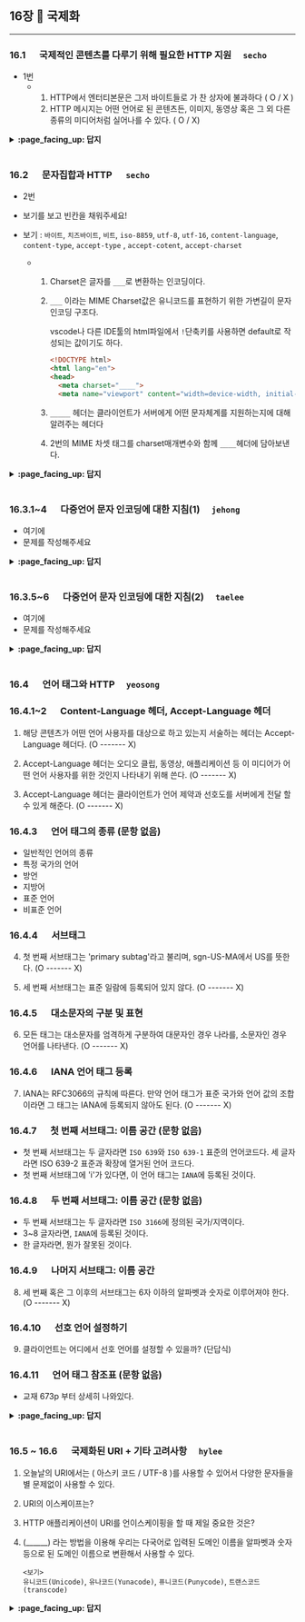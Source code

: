 ## 16장 :octopus: 국제화

---

### __16.1__ 　  국제적인 콘텐츠를 다루기 위해 필요한 HTTP 지원　 `secho`

- 1번
  - 1. HTTP에서 엔터티본문은 그저 바이트들로 가 찬 상자에 불과하다 ( O / X )
    2. HTTP 메시지는 어떤 언어로 된 콘텐츠든, 이미지, 동영상 혹은 그 외 다른 종류의 미디어처럼 실어나를 수 있다. ( O / X)

<details>
<summary> <b> :page_facing_up: 답지 </b>  </summary>
<div markdown="1">

1번

- 1. HTTP에서 엔터티본문은 그저 바이트들로 가 찬 상자에 불과하다 ( O / X )
  2. HTTP 메시지는 어떤 언어로 된 콘텐츠든, 이미지, 동영상 혹은 그 외 다른 종류의 미디어처럼 실어나를 수 있다. ( O / X)

- 정답 : 
  - 1. X - 비트에 불과함
  - 2. O 말 어떤 콘텐츠든 그대로 실어나를 수 있음

</div>
</details>
<br>

### __16.2__ 　  문자집합과 HTTP 　 `secho`

- 2번

- 보기를 보고 빈칸을 채워주세요!

- 보기 : `바이트`, `치즈바이트`, `비트`,  `iso-8859`, `utf-8`, `utf-16`, `content-language`, `content-type`, `accept-type` , `accept-cotent`, `accept-charset`

  - 1. Charset은 글자를 `___`로 변환하는 인코딩이다.

    2. `___` 이라는 MIME Charset값은 유니코드를 표현하기 위한 가변길이 문자 인코딩 구조다. 

       vscode나 다른 IDE툴의 html파일에서 `!`단축키를 사용하면 default로 작성되는 값이기도 하다.

       

       ```html
       <!DOCTYPE html>
       <html lang="en">
       <head>
         <meta charset="____">
         <meta name="viewport" content="width=device-width, initial-scale=1.0">
       ```

    3.  `_____` 헤더는 클라이언트가 서버에게 어떤 문자체계를 지원하는지에 대해 알려주는 헤더다

    4.  2번의 MIME 차셋 태그를 charset매개변수와 함께 `____`헤더에 담아보낸다.

<details>
<summary> <b> :page_facing_up: 답지 </b>  </summary>
<div markdown="1">

- 2번

- 보기를 보고 빈칸을 채워주세요!

- 보기 : `바이트`, `치즈바이트`, `비트`,  `iso-8859`, `utf-8`, `utf-16`, `content-language`, `content-type`, `accept-type` , `accept-cotent`, `accept-charset`

  - 1. Charset은 글자를 `___`로 변환하는 인코딩이다.

    2. `___` 이라는 MIME Charset값은 유니코드를 표현하기 위한 가변길이 문자 인코딩 구조다. 

       vscode나 다른 IDE툴의 html파일에서 `!`단축키를 사용하면 default로 작성되는 값이기도 하다.

       

       ```html
       <!DOCTYPE html>
       <html lang="en">
       <head>
         <meta charset="____">
         <meta name="viewport" content="width=device-width, initial-scale=1.0">
       ```

    3.  `_____` 헤더는 클라이언트가 서버에게 어떤 문자체계를 지원하는지에 대해 알려주는 헤더다

    4.  2번의 MIME 차셋 태그를 charset매개변수와 함께 `____`헤더에 담아보낸다.



-  정답 :
  - 1. 비트
    2. utf-8
    3. accept-charset
    4. content-type



##### 다 읽었으면 잠깐 봐염

인코딩방식과 유니코드는 다르다.

- `유니코드` : 아스키코드로 표현할 수 없는 문자들을 유니코드로 매핑. 2^20 + 2^16개의 공간을 사용하고 있음. 전 세계의 모든 문자를 특정 숫자(키)와 1:1로 매핑한 것. 

인코딩방식

- `EUC-KR` : 한글 표현을 위한 문자 인코딩 방식. 한국에서 통용되는 한글, 한자, 영문을 표현 할 수 있음. 한글 2byte
- `UTF-8` : 유니코드를 사용한 인코딩 방식. 전 세계 모든 문자를 동일하게 표현할 수 있음. 주요 웹사이트 1만개중 51%정도 사용함. 최신 기술을 UTF-8방식으로 기본적인 지원. 한글을 3byte로 처리

</div>
</details>
<br>

### __16.3.1~4__ 　  다중언어 문자 인코딩에 대한 지침(1)　 `jehong`
- 여기에
- 문제를 작성해주세요
<details>
<summary> <b> :page_facing_up: 답지 </b>  </summary>
<div markdown="1">
  
- 여기에
- 해설을 작성해주세요

</div>
</details>
<br>

### __16.3.5~6__ 　  다중언어 문자 인코딩에 대한 지침(2)　 `taelee`
- 여기에
- 문제를 작성해주세요
<details>
<summary> <b> :page_facing_up: 답지 </b>  </summary>
<div markdown="1">
  
- 여기에
- 해설을 작성해주세요

</div>
</details>
<br>

### __16.4__ 　  언어 태그와 HTTP　 `yeosong`

### __16.4.1~2__ 　  Content-Language 헤더, Accept-Language 헤더

1) 해당 콘텐츠가 어떤 언어 사용자를 대상으로 하고 있는지 서술하는 헤더는 Accept-Language 헤더다. (O ------- X)
  
2) Accept-Language 헤더는 오디오 클립, 동영상, 애플리케이션 등 이 미디어가 어떤 언어 사용자를 위한 것인지 나타내기 위해 쓴다. (O ------- X)

3) Accept-Language 헤더는 클라이언트가 언어 제약과 선호도를 서버에게 전달 할 수 있게 해준다. (O ------- X)

### __16.4.3__ 　  언어 태그의 종류 (문항 없음)

- 일반적인 언어의 종류
- 특정 국가의 언어
- 방언
- 지방어
- 표준 언어
- 비표준 언어

### __16.4.4__ 　  서브태그

4) 첫 번째 서브태그는 'primary subtag'라고 불리며, sgn-US-MA에서 US를 뜻한다. (O ------- X)

5) 세 번째 서브태그는 표준 일람에 등록되어 있지 않다. (O ------- X)

### __16.4.5__ 　  대소문자의 구분 및 표현

6) 모든 태그는 대소문자를 엄격하게 구분하여 대문자인 경우 나라를, 소문자인 경우 언어를 나타낸다. (O ------- X)

### __16.4.6__ 　  IANA 언어 태그 등록

7) IANA는 RFC3066의 규칙에 따른다. 만약 언어 태그가 표준 국가와 언어 값의 조합이라면 그 태그는 IANA에 등록되지 않아도 된다. (O ------- X)

### __16.4.7__ 　  첫 번째 서브태그: 이름 공간 (문항 없음)

- 첫 번째 서브태그는 두 글자라면 `ISO 639`와 `ISO 639-1` 표준의 언어코드다. 세 글자라면 ISO 639-2 표준과 확장에 열거된 언어 코드다.
- 첫 번째 서브태그에 'i'가 있다면, 이 언어 태그는 `IANA`에 등록된 것이다.

### __16.4.8__ 　  두 번째 서브태그: 이름 공간 (문항 없음)

- 두 번째 서브태그는 두 글자라면 `ISO 3166`에 정의된 국가/지역이다.
- 3~8 글자라면, `IANA`에 등록된 것이다.
- 한 글자라면, 뭔가 잘못된 것이다.

### __16.4.9__ 　  나머지 서브태그: 이름 공간

8) 세 번째 혹은 그 이후의 서브태그는 6자 이하의 알파벳과 숫자로 이루어져야 한다. (O ------- X)

### __16.4.10__ 　  선호 언어 설정하기

9) 클라이언트는 어디에서 선호 언어를 설정할 수 있을까? (단답식) 

### __16.4.11__ 　  언어 태그 참조표 (문항 없음)

- 교재 673p 부터 상세히 나와있다.


<details>
<summary> <b> :page_facing_up: 답지 </b>  </summary>
<div markdown="1">
  
### __16.4.1~2__ 　  Content-Language 헤더, Accept-Language 헤더

1) 해당 콘텐츠가 어떤 언어 사용자를 대상으로 하고 있는지 서술하는 헤더는 Accept-Language 헤더다. **(X)**
>  Content-Language 헤더에 대한 설명이다.
  
2) Accept-Language 헤더는 오디오 클립, 동영상, 애플리케이션 등 이 미디어가 어떤 언어 사용자를 위한 것인지 나타내기 위해 쓴다. **(X)**
>  Content-Language 헤더에 대한 설명이다.
  
3) Accept-Language 헤더는 클라이언트가 언어 제약과 선호도를 서버에게 전달 할 수 있게 해준다. **(O)**

### __16.4.3__ 　  언어 태그의 종류 (문항 없음)

- 일반적인 언어의 종류
- 특정 국가의 언어
- 방언
- 지방어
- 표준 언어
- 비표준 언어

### __16.4.4__ 　  서브태그

4) 첫 번째 서브태그는 'primary subtag'라고 불리며, sgn-US-MA에서 US를 뜻한다. **(X)**
> 여기서 첫 번째 서브태그(=주 서브태그)는 sgn이다.
  
5) 세 번째 서브태그는 표준 일람에 등록되어 있지 않다. **(O)** 

### __16.4.5__ 　  대소문자의 구분 및 표현

6) 모든 태그는 대소문자를 엄격하게 구분하여 대문자인 경우 나라를, 소문자인 경우 언어를 나타낸다. **(X)**
> 규칙으로 엄격하게 정해져있지는 않다. 그러나 관용적으로 대문자-나라, 소문자-언어를 뜻하는 건 맞다.

### __16.4.6__ 　  IANA 언어 태그 등록

7) IANA는 RFC3066의 규칙에 따른다. 만약 언어 태그가 표준 국가와 언어 값의 조합이라면 그 태그는 IANA에 등록되지 않아도 된다. **(O)**

### __16.4.7__ 　  첫 번째 서브태그: 이름 공간 (문항 없음)

- 첫 번째 서브태그는 두 글자라면 `ISO 639`와 `ISO 639-1` 표준의 언어코드다. 세 글자라면 ISO 639-2 표준과 확장에 열거된 언어 코드다.
- 첫 번째 서브태그에 'i'가 있다면, 이 언어 태그는 `IANA`에 등록된 것이다.

### __16.4.8__ 　  두 번째 서브태그: 이름 공간 (문항 없음)

- 두 번째 서브태그는 두 글자라면 `ISO 3166`에 정의된 국가/지역이다.
- 3~8 글자라면, `IANA`에 등록된 것이다.
- 한 글자라면, 뭔가 잘못된 것이다.

### __16.4.9__ 　  나머지 서브태그: 이름 공간

8) 세 번째 혹은 그 이후의 서브태그는 6자 이하의 알파벳과 숫자로 이루어져야 한다. **(X)** 
> 8자 이하

### __16.4.10__ 　  선호 언어 설정하기

9) 클라이언트는 어디에서 선호 언어를 설정할 수 있을까? (단답식) --- `웹 브라우저`

- 크롬: 설정 > 고급 설정 표시 > 언어 및 입력 설정
- IE: 도구 > 인터넷옵션 > 언어

### __16.4.11__ 　  언어 태그 참조표 (문항 없음)

- 교재 673p 부터 상세히 나와있다.


</div>
</details>
<br>

### __16.5 ~ 16.6__ 　  국제화된 URI + 기타 고려사항　 `hylee`

1. 오늘날의 URI에서는 ( 아스키 코드 / UTF-8 )를 사용할 수 있어서 다양한 문자들을 별 문제없이 사용할 수 있다.

2. URI의 이스케이프는?

3. HTTP 애플리케이션이 URI를 언이스케이핑을 할 때 제일 중요한 것은?

4. (______) 라는 방법을 이용해 우리는 다국어로 입력된 도메인 이름을 알파벳과 숫자 등으로 된 도메인 이름으로 변환해서 사용할 수 있다.

   `<보기>`<br> `유니코드(Unicode)`, `유나코드(Yunacode)`, `퓨니코드(Punycode)`, `트랜스코드(transcode)`


<details>
<summary> <b> :page_facing_up: 답지 </b>  </summary>
<div markdown="1">
  
1. 오늘날의 URI에서는 `UTF-8`를 사용할 수 있어서 다양한 문자들을 별 문제없이 사용할 수 있다.

2. URI의 이스케이프는?

  > `정답 : % <HEX> <HEX>`

      URI 이스케이프는 퍼센트 글자(%) 하나와 뒤이은 16진수 글자 둘로 이루어진 세 글자 문자열이다.
    
3. HTTP 애플리케이션이 URI를 언이스케이핑을 할 때 제일 중요한 것은?

  > `정답 : URI를 두번 언이스케이핑 되지 않도록 하는 것 `

      왜냐하면 이스케이핑된 퍼센트 기호를 포함한 URl를 언이스케이핑하면 
      퍼센트 기호가 포함된 URl가 만들어지게 될 것인데, 여기서 잘못하여
      한 번 더 언이스케이핑을 하게 되면 이 퍼센트 기호 뒤에 있는 문자들이 
      이스케이프의 일부인 것처럼 처리되어 데이터의 손실을 유발할 수도 있기 때문이다.

4. (______) 라는 방법을 이용해 우리는 다국어로 입력된 도메인 이름을 알파벳과 숫자 등으로 된 도메인 이름으로 변환해서 사용할 수 있다.
    `<보기>`<br> `유니코드(Unicode)`, `유나코드(Yunacode)`, `퓨니코드(Punycode)`, `트랜스코드(transcode)`
   
   > `정답 : 퓨니코드(Punycode)`
   
       국제화 문자를 포함하는 도메인 이름을 ‘국제화 도메인 이름’이라고 하는데,
       오늘날 대부분의 웹브라우저가 퓨니코드(punycode)를 이용해 이를 지원한다. 
       퓨니코드란 유니코드 문자열을 호스트 명에서 사용 가능한 문자만으로
       이루어진 문자열로 변환히는 방법이다.
       

</div>
</details>
<br>


